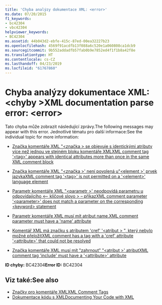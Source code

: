 ```yaml
---
title: 'Chyba analýzy dokumentace XML: <error>'
ms.date: 07/20/2015
f1_keywords:
- bc42304
- vbc42304
helpviewer_keywords:
- BC42304
ms.assetid: 44b043d2-ebfe-415c-87ed-00ea32227b23
ms.openlocfilehash: 4569f91acdfb13f088a6c520e1a060808ca1dcb9
ms.sourcegitcommit: 9b552addadfb57fab0b9e7852ed4f1f1b8a42f8e
ms.translationtype: HT
ms.contentlocale: cs-CZ
ms.lasthandoff: 04/23/2019
ms.locfileid: "61767860"
---
```

# <a name="xml-documentation-parse-error-error"></a><span data-ttu-id="af28b-102">Chyba analýzy dokumentace XML: \<chyby ></span><span class="sxs-lookup"><span data-stu-id="af28b-102">XML documentation parse error: \<error></span></span>
<span data-ttu-id="af28b-103">Tato chyba může zobrazit následující zprávy.</span><span class="sxs-lookup"><span data-stu-id="af28b-103">The following messages may appear with this error.</span></span> <span data-ttu-id="af28b-104">Jednotlivé tématu pro další informace:</span><span class="sxs-lookup"><span data-stu-id="af28b-104">See the individual topic for more information:</span></span>  
  
- [<span data-ttu-id="af28b-105">Značka komentáře XML "\<značka > se objevuje s identickými atributy více než jednou ve stejném bloku komentáře XML</span><span class="sxs-lookup"><span data-stu-id="af28b-105">XML comment tag '\<tag>' appears with identical attributes more than once in the same XML comment block</span></span>](../../visual-basic/misc/bc42305.md)  
  
- [<span data-ttu-id="af28b-106">Značka komentáře XML "\<značka >' není povolená u"\<element >' prvek jazyka</span><span class="sxs-lookup"><span data-stu-id="af28b-106">XML comment tag '\<tag>' is not permitted on a '\<element>' language element</span></span>](../../visual-basic/misc/bc42306.md)  
  
- [<span data-ttu-id="af28b-107">Parametr komentáře XML "\<parametr >' neodpovídá parametru u odpovídajícího \<– klíčové slovo > – příkaz</span><span class="sxs-lookup"><span data-stu-id="af28b-107">XML comment parameter '\<parameter>' does not match a parameter on the corresponding \<keyword> statement</span></span>](../../visual-basic/misc/bc42307.md)  
  
- [<span data-ttu-id="af28b-108">Parametr komentáře XML musí mít atribut name.</span><span class="sxs-lookup"><span data-stu-id="af28b-108">XML comment parameter must have a 'name' attribute</span></span>](../../visual-basic/misc/bc42308.md)  
  
- [<span data-ttu-id="af28b-109">Komentář XML má značku s atributem 'cref' '\<atribut > ", který nebylo možné přeložit</span><span class="sxs-lookup"><span data-stu-id="af28b-109">XML comment has a tag with a 'cref' attribute '\<attribute>' that could not be resolved</span></span>](../../visual-basic/misc/bc42309.md)  
  
- [<span data-ttu-id="af28b-110">Značka komentáře XML musí mít "zahrnout" "\<atribut >' atribut</span><span class="sxs-lookup"><span data-stu-id="af28b-110">XML comment tag 'include' must have a '\<attribute>' attribute</span></span>](../../visual-basic/misc/bc42310.md)  
  
 <span data-ttu-id="af28b-111">**ID chyby:** BC42304</span><span class="sxs-lookup"><span data-stu-id="af28b-111">**Error ID:** BC42304</span></span>  
  
## <a name="see-also"></a><span data-ttu-id="af28b-112">Viz také:</span><span class="sxs-lookup"><span data-stu-id="af28b-112">See also</span></span>

- [<span data-ttu-id="af28b-113">Značky pro komentáře XML</span><span class="sxs-lookup"><span data-stu-id="af28b-113">XML Comment Tags</span></span>](../../visual-basic/language-reference/xmldoc/index.md)
- [<span data-ttu-id="af28b-114">Dokumentace kódu s XML</span><span class="sxs-lookup"><span data-stu-id="af28b-114">Documenting Your Code with XML</span></span>](../../visual-basic/programming-guide/program-structure/documenting-your-code-with-xml.md)
